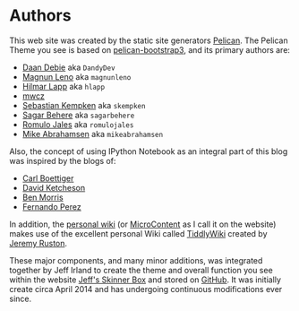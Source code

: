 # Authors
This web site was created by the static site generators [Pelican][03].
The Pelican Theme you see is based on [pelican-bootstrap3][01],
and its primary authors are:

- [Daan Debie](https://github.com/DandyDev) aka `DandyDev`
- [Magnun Leno](https://github.com/magnunleno) aka `magnunleno`
- [Hilmar Lapp](https://github.com/hlapp) aka `hlapp`
- [mwcz](https://github.com/mwcz)
- [Sebastian Kempken](https://github.com/skempken) aka `skempken`
- [Sagar Behere](https://github.com/sagarbehere) aka `sagarbehere`
- [Romulo Jales](https://github.com/romulojales) aka `romulojales`
- [Mike Abrahamsen](https://github.com/mikeabrahamsen) aka `mikeabrahamsen`

Also, the concept of using IPython Notebook as an integral part of this blog 
was inspired by the blogs of:

- [Carl Boettiger](http://carlboettiger.info/2012/09/28/Welcome-to-my-lab-notebook.html)
- [David Ketcheson](http://www.davidketcheson.info/2012/10/11/blogging_ipython_notebooks_with_jekyll.html)
- [Ben Morris](http://www.bendmorris.com/2013/05/blogging-with-ipython-distances-in.html)
- [Fernando Perez](http://blog.fperez.org/2012/09/blogging-with-ipython-notebook.html)

In addition, the [personal wiki][05] (or [MicroContent][06] as I call it on the website)
makes use of the excellent personal Wiki called [TiddlyWiki][07] created by [Jeremy Ruston][08].

These major components, and many minor additions, was integrated together by Jeff Irland
to create the theme and overall
function you see within the website [Jeff's Skinner Box][02] and stored on [GitHub][04].
It was initially create circa April 2014 and has undergoing continuous modifications ever since.



[01]:https://github.com/getpelican/pelican-themes/tree/master/pelican-bootstrap3
[02]:http://jeffskinnerbox.me/
[03]:http://docs.getpelican.com/en/3.3.0/
[04]:https://github.com/jeffskinnerbox/jeffskinnerbox.github.io/tree/source
[05]:http://en.wikipedia.org/wiki/Personal_wiki
[06]:http://www.smartinsights.com/digital-marketing-strategy/micro-content-strategy/
[07]:http://tiddlywiki.com/
[08]:http://tiddlywiki.com/#JeremyRuston
